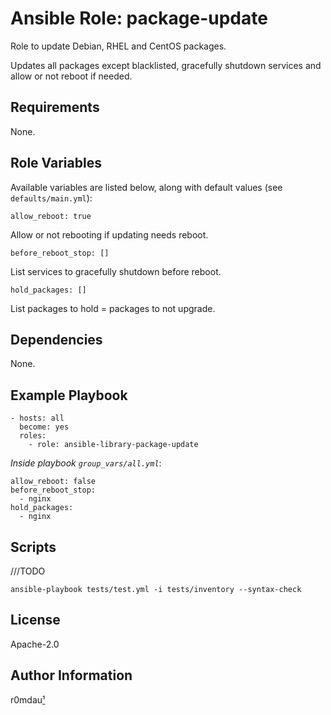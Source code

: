 Ansible Role: package-update
=========

Role to update Debian, RHEL and CentOS packages.

Updates all packages except blacklisted, gracefully shutdown services and allow or not reboot if needed.

Requirements
------------

None.

Role Variables
--------------

Available variables are listed below, along with default values (see `defaults/main.yml`):

    allow_reboot: true

Allow or not rebooting if updating needs reboot.

    before_reboot_stop: []

List services to gracefully shutdown before reboot.

    hold_packages: []

List packages to hold = packages to not upgrade.

Dependencies
------------

None.

Example Playbook
----------------

    - hosts: all
      become: yes
      roles:
        - role: ansible-library-package-update

*Inside playbook `group_vars/all.yml`*:

    allow_reboot: false
    before_reboot_stop:
      - nginx
    hold_packages:
      - nginx

Scripts
-------
///TODO
```
ansible-playbook tests/test.yml -i tests/inventory --syntax-check
```

License
-------

Apache-2.0

Author Information
------------------

r0mdau[¹](https://github.com/r0mdau)
